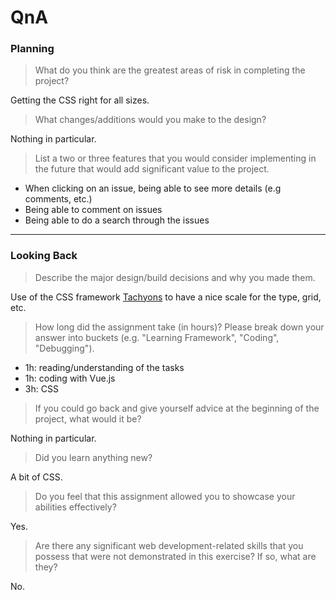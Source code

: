 # QnA

### Planning

> What do you think are the greatest areas of risk in completing the project?

Getting the CSS right for all sizes.

> What changes/additions would you make to the design?

Nothing in particular.

> List a two or three features that you would consider implementing in the future that would add significant value to the project.

* When clicking on an issue, being able to see more details (e.g comments, etc.)
* Being able to comment on issues
* Being able to do a search through the issues

---

### Looking Back

> Describe the major design/build decisions and why you made them.

Use of the CSS framework [Tachyons](http://tachyons.io/) to have a nice scale for the type, grid, etc.

> How long did the assignment take (in hours)? Please break down your answer into buckets (e.g. "Learning Framework", "Coding", "Debugging").

* 1h: reading/understanding of the tasks
* 1h: coding with Vue.js
* 3h: CSS

> If you could go back and give yourself advice at the beginning of the project, what would it be?

Nothing in particular.

> Did you learn anything new?

A bit of CSS.

> Do you feel that this assignment allowed you to showcase your abilities effectively?

Yes.

> Are there any significant web development-related skills that you possess that were not demonstrated in this exercise? If so, what are they?

No.